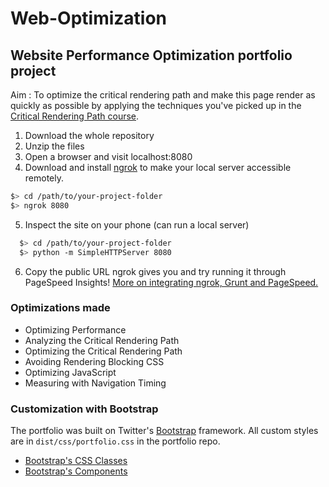 # Web-Optimization

## Website Performance Optimization portfolio project

Aim : To optimize the critical rendering path and make this page render as quickly as possible by applying the techniques you've picked up in the [Critical Rendering Path course](https://www.udacity.com/course/ud884).

1. Download the whole repository
2. Unzip the files
3. Open a browser and visit localhost:8080
4. Download and install [ngrok](https://ngrok.com/) to make your local server accessible remotely.

  ``` bash
  $> cd /path/to/your-project-folder
  $> ngrok 8080
  ```

5. Inspect the site on your phone (can run a local server)

```bash
  $> cd /path/to/your-project-folder
  $> python -m SimpleHTTPServer 8080
  ```

6. Copy the public URL ngrok gives you and try running it through PageSpeed Insights! [More on integrating ngrok, Grunt and PageSpeed.](http://www.jamescryer.com/2014/06/12/grunt-pagespeed-and-ngrok-locally-testing/)


### Optimizations made
* Optimizing Performance
* Analyzing the Critical Rendering Path
* Optimizing the Critical Rendering Path
* Avoiding Rendering Blocking CSS
* Optimizing JavaScript
* Measuring with Navigation Timing

### Customization with Bootstrap
The portfolio was built on Twitter's <a href="http://getbootstrap.com/">Bootstrap</a> framework. All custom styles are in `dist/css/portfolio.css` in the portfolio repo.
* <a href="http://getbootstrap.com/css/">Bootstrap's CSS Classes</a>
* <a href="http://getbootstrap.com/components/">Bootstrap's Components</a>
